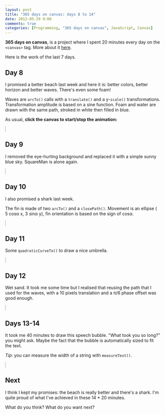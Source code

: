 ```yaml
---
layout: post
title: "365 days on canvas: days 8 to 14"
date: 2012-05-29 9:00
comments: true
categories: [Programming, "365 days on canvas", JavaScript, Canvas]
---
```


**365 days on canvas**, is a project where I spent 20 minutes every day
on the `<canvas>` tag. More about it [here](/2012/05/365-days-on-canvas/).

Here is the work of the last 7 days.

<!-- more -->

<script type="text/javascript" src="/projects/365-days-on-canvas/js/loader.js"></script>

<!-- Octopress removes the style if not wrapped -->
<div><style type="text/css">
    canvas {
        border : 1px solid #ccc;
    }
</style></div>

Day 8
-----
I promised a better beach last week and here it is: better colors,
better horizon and better waves. There's even some foam!

Waves are `arcTo()` calls with a `translate()` and a y-`scale()`
transformations. Transformation amplitude is based on a sine function.
Foam and water are drawn with the same path, stroked in white then
filled in blue.

As usual, **click the canvas to start/stop the animation:**

<canvas id="day8" width="500" height="500"></canvas>

Day 9
-----
I removed the eye-hurting background and replaced it with a simple sunny
blue sky. SquareMan is alone again.

<canvas id="day9" width="500" height="500"></canvas>

Day 10
------
I also promised a shark last week.

The fin is made of two `arcTo()` and a `closePath()`.
Movement is an ellipse ( 5&nbsp;cos&alpha;&nbsp;x, 3&nbsp;sin&alpha;&nbsp;y),
fin orientation is based on the sign of cos&alpha;.

<canvas id="day10" width="500" height="500"></canvas>

Day 11
------
Some `quadraticCurveTo()` to draw a nice umbrella.

<canvas id="day11" width="500" height="500"></canvas>

Day 12
------
Wet sand. It took me some time but I realised that reusing the path that
I used for the waves, with a 10 pixels translation
and a &pi;/6 phase offset was good enough.

<canvas id="day12" width="500" height="500"></canvas>

Days 13-14
----------
It took me 40 minutes to draw this speech bubble.
"What took you so long?" you might ask.
Maybe the fact that the bubble is automatically sized to fit the text.

*Tip*: you can measure the width of a string with `measureText()`.

<canvas id="day13-14" width="500" height="500"></canvas>

Next
----

I think I kept my promises: the beach is really better and there's a shark.
I'm quite proud of what I've achieved in these 14 * 20 minutes.

What do you think? What do you want next?
